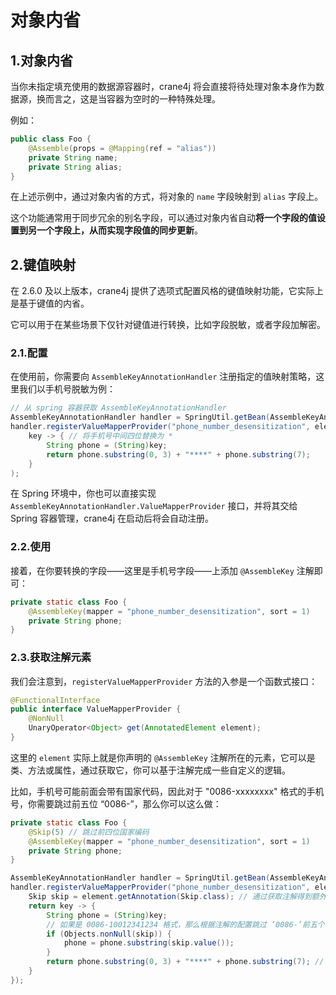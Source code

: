 # 对象内省

## 1.对象内省

当你未指定填充使用的数据源容器时，crane4j 将会直接将待处理对象本身作为数据源，换而言之，这是当容器为空时的一种特殊处理。

例如：

```java
public class Foo {
    @Assemble(props = @Mapping(ref = "alias"))
    private String name;
    private String alias;
}
```

在上述示例中，通过对象内省的方式，将对象的 `name` 字段映射到 `alias` 字段上。

这个功能通常用于同步冗余的别名字段，可以通过对象内省自动**将一个字段的值设置到另一个字段上，从而实现字段值的同步更新**。

## 2.键值映射

在 2.6.0 及以上版本，crane4j 提供了选项式配置风格的键值映射功能，它实际上是基于键值的内省。

它可以用于在某些场景下仅针对键值进行转换，比如字段脱敏，或者字段加解密。

### 2.1.配置

在使用前，你需要向 `AssembleKeyAnnotationHandler` 注册指定的值映射策略，这里我们以手机号脱敏为例：

~~~java
// 从 spring 容器获取 AssembleKeyAnnotationHandler
AssembleKeyAnnotationHandler handler = SpringUtil.getBean(AssembleKeyAnnotationHandler.class);
handler.registerValueMapperProvider("phone_number_desensitization", element -> 
	key -> { // 将手机号中间四位替换为 *
        String phone = (String)key;
        return phone.substring(0, 3) + "****" + phone.substring(7);
    }
);
~~~

在 Spring 环境中，你也可以直接实现 `AssembleKeyAnnotationHandler.ValueMapperProvider` 接口，并将其交给 Spring 容器管理，crane4j 在启动后将会自动注册。

### 2.2.使用

接着，在你要转换的字段——这里是手机号字段——上添加 `@AssembleKey` 注解即可：

```java
private static class Foo {
    @AssembleKey(mapper = "phone_number_desensitization", sort = 1)
    private String phone;
}
```

### 2.3.获取注解元素

我们会注意到，`registerValueMapperProvider` 方法的入参是一个函数式接口：

~~~java
@FunctionalInterface
public interface ValueMapperProvider {
    @NonNull
    UnaryOperator<Object> get(AnnotatedElement element);
}
~~~

这里的 `element` 实际上就是你声明的 `@AssembleKey` 注解所在的元素，它可以是类、方法或属性，通过获取它，你可以基于注解完成一些自定义的逻辑。

比如，手机号可能前面会带有国家代码，因此对于 "0086-xxxxxxxx" 格式的手机号，你需要跳过前五位 “0086-”，那么你可以这么做：

~~~java
private static class Foo {
    @Skip(5) // 跳过前四位国家编码
    @AssembleKey(mapper = "phone_number_desensitization", sort = 1)
    private String phone;
}

AssembleKeyAnnotationHandler handler = SpringUtil.getBean(AssembleKeyAnnotationHandler.class);
handler.registerValueMapperProvider("phone_number_desensitization", element -> {
    Skip skip = element.getAnnotation(Skip.class); // 通过获取注解得到额外的信息
    return key -> { 
        String phone = (String)key;
        // 如果是 0086-10012341234 格式，那么根据注解的配置跳过 ‘0086-’前五个字符
        if (Objects.nonNull(skip)) {
            phone = phone.substring(skip.value());
        }
        return phone.substring(0, 3) + "****" + phone.substring(7); // 将手机号中间四位替换为 *
    }	
});
~~~

